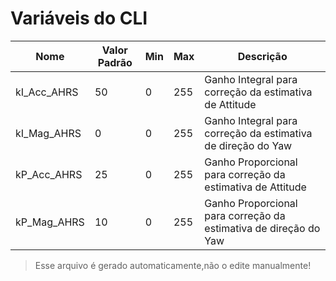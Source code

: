 ﻿# Variáveis do CLI

| Nome | Valor Padrão | Min | Max | Descrição |
| ------------- | ------------- | --- | --- | ----------- |
| kI_Acc_AHRS | 50 | 0 | 255 | Ganho Integral para correção da estimativa de Attitude |
| kI_Mag_AHRS | 0 | 0 | 255 | Ganho Integral para correção da estimativa de direção do Yaw |
| kP_Acc_AHRS | 25 | 0 | 255 | Ganho Proporcional para correção da estimativa de Attitude |
| kP_Mag_AHRS | 10 | 0 | 255 | Ganho Proporcional para correção da estimativa de direção do Yaw |

> Esse arquivo é gerado automaticamente,não o edite manualmente!